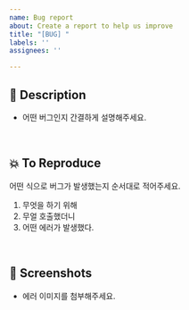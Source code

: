 ```yaml
---
name: Bug report
about: Create a report to help us improve
title: "[BUG] "
labels: ''
assignees: ''

---
```


## 📄 Description
- 어떤 버그인지 간결하게 설명해주세요.

<br>

## 💥 To Reproduce
어떤 식으로 버그가 발생했는지 순서대로 적어주세요.
1. 무엇을 하기 위해
2. 무얼 호출했더니
3. 어떤 에러가 발생했다.

<br>

## 📸 Screenshots
- 에러 이미지를 첨부해주세요.
